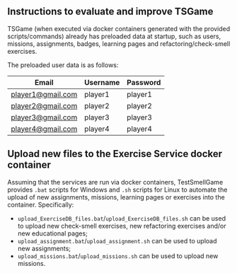 ## Instructions to evaluate and improve TSGame

TSGame (when executed via docker containers generated with the provided scripts/commands) already has preloaded data at startup, such as users, missions, assignments, badges, learning pages and refactoring/check-smell exercises.

The preloaded user data is as follows:

| Email             | Username | Password |
|-------------------|----------|----------|
| player1@gmail.com | player1  | player1  |
| player2@gmail.com | player2  | player2  |
| player3@gmail.com | player3  | player3  |
| player4@gmail.com | player4  | player4  |

## Upload new files to the Exercise Service docker container
Assuming that the services are run via docker containers, TestSmellGame provides `.bat` scripts for Windows and `.sh` scripts for Linux to automate the upload of new assignments, missions, learning pages or exercises into the container. Specifically:
- `upload_ExerciseDB_files.bat`/`upload_ExerciseDB_files.sh` can be used to upload new check-smell exercises, new refactoring exercises and/or new educational pages;
- `upload_assignment.bat`/`upload_assignment.sh` can be used to upload new assignments;
- `upload_missions.bat`/`upload_missions.sh` can be used to upload new missions.